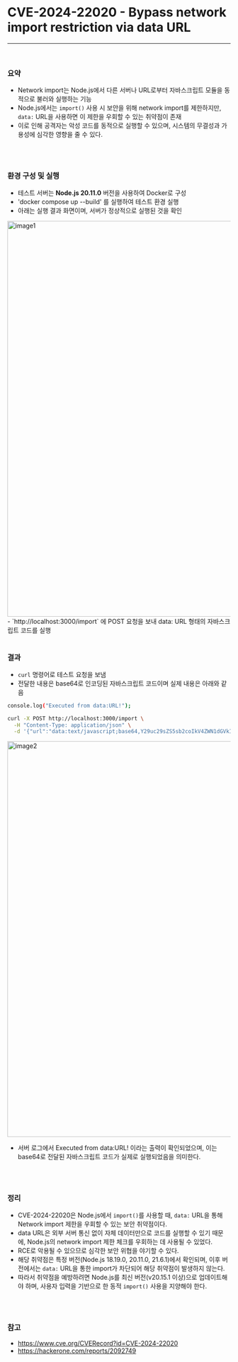 # CVE-2024-22020 - Bypass network import restriction via data URL
___
<br/>

### 요약
- Network import는 Node.js에서 다른 서버나 URL로부터 자바스크립트 모듈을 동적으로 불러와 실행하는 기능
- Node.js에서는 `import()` 사용 시 보안을 위해 network import를 제한하지만, `data:` URL을 사용하면 이 제한을 우회할 수 있는 취약점이 존재
- 이로 인해 공격자는 악성 코드를 동적으로 실행할 수 있으며, 시스템의 무결성과 가용성에 심각한 영향을 줄 수 있다.


<br/>
<br/>

### 환경 구성 및 실행
- 테스트 서버는 **Node.js 20.11.0** 버전을 사용하여 Docker로 구성
- 'docker compose up --build' 를 실행하여 테스트 환경 실행
- 아래는 실행 결과 화면이며, 서버가 정상적으로 실행된 것을 확인
<img width="893" alt="image1" src="https://github.com/user-attachments/assets/6fe35900-2710-4f1c-af08-7773f1c37def" />
- `http://localhost:3000/import` 에 POST 요청을 보내 data: URL 형태의 자바스크립트 코드를 실행



<br/>
<br/>


### 결과
- `curl` 명령어로 테스트 요청을 보냄 
- 전달한 내용은 base64로 인코딩된 자바스크립트 코드이며 실제 내용은 아래와 같음
```bash
console.log("Executed from data:URL!");
```

```bash
curl -X POST http://localhost:3000/import \
  -H "Content-Type: application/json" \
  -d '{"url":"data:text/javascript;base64,Y29uc29sZS5sb2coIkV4ZWN1dGVkIGZyb20gZGF0YTpVUkwhIik7"}'
```
<img width="893" alt="image2" src="https://github.com/user-attachments/assets/449b0d88-44cd-40d7-9064-d8683113caa1" />



- 서버 로그에서 Executed from data:URL! 이라는 출력이 확인되었으며, 이는 base64로 전달된 자바스크립트 코드가 실제로 실행되었음을 의미한다.
<br/>
<br/>

### 정리
- CVE-2024-22020은 Node.js에서 `import()`를 사용할 때, `data:` URL을 통해 Network import 제한을 우회할 수 있는 보안 취약점이다.
- data URL은 외부 서버 통신 없이 자체 데이터만으로 코드를 실행할 수 있기 때문에, Node.js의 network import 제한 체크를 우회하는 데 사용될 수 있었다.
- RCE로 악용될 수 있으므로 심각한 보안 위협을 야기할 수 있다.
- 해당 취약점은 특정 버전(Node.js 18.19.0, 20.11.0, 21.6.1)에서 확인되며, 이후 버전에서는 `data:` URL을 통한 import가 차단되어 해당 취약점이 발생하지 않는다.
- 따라서 취약점을 예방하려면 Node.js를 최신 버전(v20.15.1 이상)으로 업데이트해야 하며, 사용자 입력을 기반으로 한 동적 `import()` 사용을 지양해야 한다.

<br/>
<br/>

### 참고
- https://www.cve.org/CVERecord?id=CVE-2024-22020
- https://hackerone.com/reports/2092749


